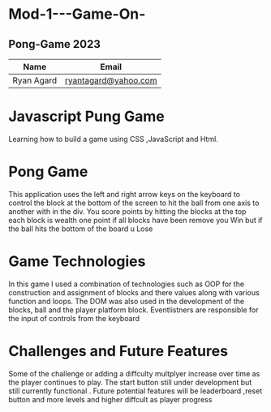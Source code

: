 # Mod-1---Game-On-
## Pong-Game 2023
|Name       | Email           |
|-----------|----------------------|
|Ryan Agard | ryantagard@yahoo.com |


# Javascript Pung Game
Learning how to build a game using CSS ,JavaScript and Html.

# Pong Game
This application uses the left and right arrow keys on 
the keyboard to control the block at the bottom of the screen to hit the ball 
from one axis to another with in the div. You score points by hitting the blocks at the top
each block is wealth one point if all blocks have been remove you Win but if the ball hits the 
bottom of the board u Lose   

# Game Technologies
In this game I used a combination of technologies such as OOP for the construction
and assignment of blocks and there values along with various function and loops. The DOM was also used in the
development of the blocks, ball and the player platform block. Eventlistners are responsible for the input of controls from the keyboard 

# Challenges and Future Features
Some of the challenge or adding a diffculty multplyer increase over time as the player continues to play. 
The start button still under development but still currently functional . Future potential features will be leaderboard ,reset button and more levels and higher diffcult as player progress  
